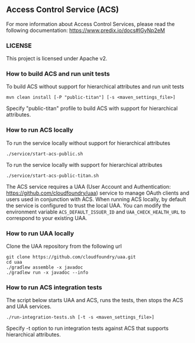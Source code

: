 ## Access Control Service (ACS)

For more information about Access Control Services, please read the following documentation:
https://www.predix.io/docs#IGyNp2eM

### LICENSE
This project is licensed under Apache v2.

### How to build ACS and run unit tests
To build ACS without support for hierarchical attributes and run unit tests

```
mvn clean install [-P "public-titan"] [-s <maven_settings_file>]
```
Specify "public-titan" profile to build ACS with support for hierarchical attributes.

### How to run ACS locally
To run the service locally without support for hierarchical attributes

```
./service/start-acs-public.sh
```
To run the service locally with support for hierarchical attributes

```
./service/start-acs-public-titan.sh
```

The ACS service requires a UAA (User Account and Authentication: https://github.com/cloudfoundry/uaa) service to manage OAuth clients and users used in conjunction with ACS.
When running ACS locally, by default the service is configured to trust the local UAA. You can modify the environment variable `ACS_DEFAULT_ISSUER_ID` and `UAA_CHECK_HEALTH_URL` to correspond to your existing UAA.

### How to run UAA locally

Clone the UAA repository from the following url

```
git clone https://github.com/cloudfoundry/uaa.git
cd uaa
./gradlew assemble -x javadoc
./gradlew run -x javadoc --info
```

### How to run ACS integration tests

The script below starts UAA and ACS, runs the tests, then stops the ACS and UAA services.

```
./run-integration-tests.sh [-t -s <maven_settings_file>]
```

Specify -t option to run integration tests against ACS that supports hierarchical attributes.
